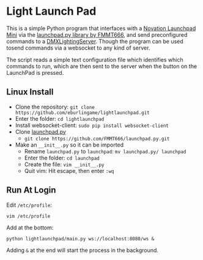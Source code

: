 # Light Launch Pad

This is a simple Python program that interfaces with a 
[Novation Launchpad Mini](http://global.novationmusic.com/launch/launchpad-mini#) via the [launchpad.py library by 
FMMT666](https://github.com/FMMT666/launchpad.py), and send preconfigured commands to a 
[DMXLightingServer](https://github.com/eburlingame/lightingserver). Though the program can be used tosend commands via
a websocket to any kind of server.

The script reads a simple text configuration file which identifies which commands to run, which are then sent
 to the server when the button on the LaunchPad is pressed.
 
## Linux Install

- Clone the repository: `git clone https://github.com/eburlingame/lightlaunchpad.git`
- Enter the folder: `cd lightlaunchpad`
- Install websocket-client: `sudo pip install websocket-client`
- Clone [launchpad.py](https://github.com/FMMT666/launchpad.py.git)
    - `git clone https://github.com/FMMT666/launchpad.py.git`
- Make an `__init__.py` so it can be imported
    - Rename `launchpad.py` to `launchpad`: `mv launchpad.py/ launchpad`
    - Enter the folder: `cd launchpad`
    - Create the file: `vim __init__.py`
    - Quit vim: Hit escape, then enter `:wq`

## Run At Login

Edit `/etc/profile`:

`vim /etc/profile`

Add at the bottom:

`python lightlaunchpad/main.py ws://localhost:8080/ws &`

Adding `&` at the end will start the process in the background.